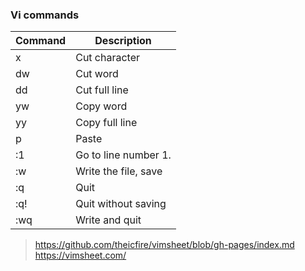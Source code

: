 ### Vi commands

| Command |	Description |
| ------- | ----------- |
| x |	Cut character |
| dw |	Cut word |
| dd |	Cut full line |
| yw |	Copy word |
| yy |	Copy full line |
| p |	Paste |
| :1 |	Go to line number 1. |
| :w |	Write the file, save |
| :q |	Quit |
| :q! |	Quit without saving |
| :wq |	Write and quit |

> https://github.com/theicfire/vimsheet/blob/gh-pages/index.md
> https://vimsheet.com/
